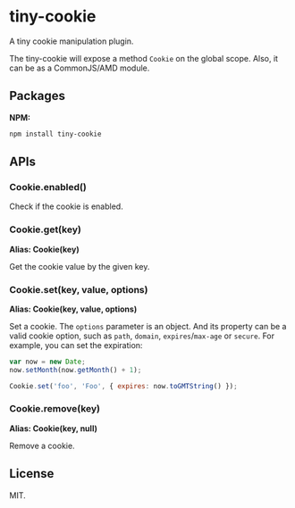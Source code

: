 # tiny-cookie

A tiny cookie manipulation plugin.

The tiny-cookie will expose a method `Cookie` on the global scope. Also, it can be as a CommonJS/AMD module.

## Packages

**NPM:**

```bash
npm install tiny-cookie
```

## APIs

### Cookie.enabled()

Check if the cookie is enabled.

### Cookie.get(key)

**Alias: Cookie(key)**

Get the cookie value by the given key.

### Cookie.set(key, value, options)

**Alias: Cookie(key, value, options)**

Set a cookie. The `options` parameter is an object. And its property can be a valid cookie option, such as `path`, `domain`, `expires`/`max-age` or `secure`. For example, you can set the expiration:

```js
var now = new Date;
now.setMonth(now.getMonth() + 1);

Cookie.set('foo', 'Foo', { expires: now.toGMTString() });
```

### Cookie.remove(key)

**Alias: Cookie(key, null)**

Remove a cookie.

## License

MIT.
